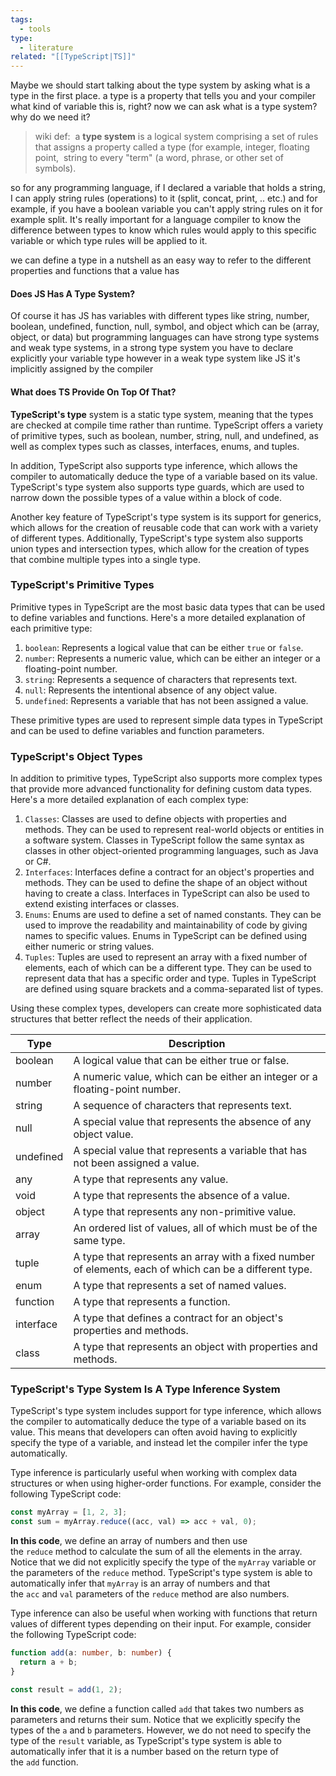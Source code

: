 ```yaml
---
tags:
  - tools
type:
  - literature
related: "[[TypeScript|TS]]"
---
```



 Maybe we should start talking about the type system by asking what is a type in the first place. a type is a property that tells you and your compiler what kind of variable this is, right? 
 now we can ask what is a type system? why do we need it?

>wiki def:  a **type system** is a logical system comprising a set of rules that assigns a property called a type (for example, integer, floating point,  string to every "term" (a word, phrase, or other set of symbols).

so for any programming language, if I declared a variable that holds a string, I can apply string rules (operations) to it (split, concat, print, .. etc.) and for example, if you have a boolean variable you can't apply string rules on it for example split.
It's really important for a language compiler to know the difference between types to know which rules would apply to this specific variable or which type rules will be applied to it.

we can define a type in a nutshell as an easy way to refer to the different properties and functions that a value has 

#### Does JS Has A Type System?
Of course it has JS has variables with different types like string, number, boolean, undefined, function, null, symbol, and object which can be (array, object, or data) 
but programming languages can have strong type systems and weak type systems, in a strong type system you have to declare explicitly your variable type however in a weak type system like JS it's implicitly assigned by the compiler 
#### What does TS Provide On Top Of That?

**TypeScript's type** system is a static type system, meaning that the types are checked at compile time rather than runtime. TypeScript offers a variety of primitive types, such as boolean, number, string, null, and undefined, as well as complex types such as classes, interfaces, enums, and tuples.

In addition, TypeScript also supports type inference, which allows the compiler to automatically deduce the type of a variable based on its value. TypeScript's type system also supports type guards, which are used to narrow down the possible types of a value within a block of code.

Another key feature of TypeScript's type system is its support for generics, which allows for the creation of reusable code that can work with a variety of different types. Additionally, TypeScript's type system also supports union types and intersection types, which allow for the creation of types that combine multiple types into a single type.

### TypeScript's Primitive Types

Primitive types in TypeScript are the most basic data types that can be used to define variables and functions. Here's a more detailed explanation of each primitive type:

1. `boolean`: Represents a logical value that can be either `true` or `false`.
2. `number`: Represents a numeric value, which can be either an integer or a floating-point number.
3. `string`: Represents a sequence of characters that represents text.
4. `null`: Represents the intentional absence of any object value.
5. `undefined`: Represents a variable that has not been assigned a value.

These primitive types are used to represent simple data types in TypeScript and can be used to define variables and function parameters.

### TypeScript's Object Types

In addition to primitive types, TypeScript also supports more complex types that provide more advanced functionality for defining custom data types. Here's a more detailed explanation of each complex type:

1. `Classes`: Classes are used to define objects with properties and methods. They can be used to represent real-world objects or entities in a software system. Classes in TypeScript follow the same syntax as classes in other object-oriented programming languages, such as Java or C#.
2. `Interfaces`: Interfaces define a contract for an object's properties and methods. They can be used to define the shape of an object without having to create a class. Interfaces in TypeScript can also be used to extend existing interfaces or classes.
3. `Enums`: Enums are used to define a set of named constants. They can be used to improve the readability and maintainability of code by giving names to specific values. Enums in TypeScript can be defined using either numeric or string values.
4. `Tuples`: Tuples are used to represent an array with a fixed number of elements, each of which can be a different type. They can be used to represent data that has a specific order and type. Tuples in TypeScript are defined using square brackets and a comma-separated list of types.

Using these complex types, developers can create more sophisticated data structures that better reflect the needs of their application. 

|Type|Description|
|---|---|
|boolean|A logical value that can be either true or false.|
|number|A numeric value, which can be either an integer or a floating-point number.|
|string|A sequence of characters that represents text.|
|null|A special value that represents the absence of any object value.|
|undefined|A special value that represents a variable that has not been assigned a value.|
|any|A type that represents any value.|
|void|A type that represents the absence of a value.|
|object|A type that represents any non-primitive value.|
|array|An ordered list of values, all of which must be of the same type.|
|tuple|A type that represents an array with a fixed number of elements, each of which can be a different type.|
|enum|A type that represents a set of named values.|
|function|A type that represents a function.|
|interface|A type that defines a contract for an object's properties and methods.|
|class|A type that represents an object with properties and methods.|


### TypeScript's Type System Is A Type Inference System

TypeScript's type system includes support for type inference, which allows the compiler to automatically deduce the type of a variable based on its value. This means that developers can often avoid having to explicitly specify the type of a variable, and instead let the compiler infer the type automatically.

Type inference is particularly useful when working with complex data structures or when using higher-order functions. For example, consider the following TypeScript code:

```ts
const myArray = [1, 2, 3];
const sum = myArray.reduce((acc, val) => acc + val, 0);
```

**In this code**, we define an array of numbers and then use the `reduce` method to calculate the sum of all the elements in the array. Notice that we did not explicitly specify the type of the `myArray` variable or the parameters of the `reduce` method. TypeScript's type system is able to automatically infer that `myArray` is an array of numbers and that the `acc` and `val` parameters of the `reduce` method are also numbers.

Type inference can also be useful when working with functions that return values of different types depending on their input. For example, consider the following TypeScript code:

```ts
function add(a: number, b: number) {
  return a + b;
}

const result = add(1, 2);
```

**In this code**, we define a function called `add` that takes two numbers as parameters and returns their sum. Notice that we explicitly specify the types of the `a` and `b` parameters. However, we do not need to specify the type of the `result` variable, as TypeScript's type system is able to automatically infer that it is a number based on the return type of the `add` function.
